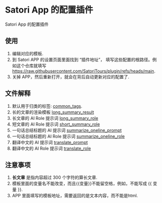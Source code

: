 # Satori App 的配置插件

Satori App 的配置插件

## 使用

1. 编辑对应的模板.
2. 到 Satori APP 的设置页面里面找到 “插件地址”， 填写这些配置的根路径。例如这个仓库就填写 https://raw.githubusercontent.com/SatoriTours/plugin/refs/heads/main.
3. 关掉 APP，然后重新打开，就会在背后自动更新对应的配置了.

## 文件解释

1. 默认用于归类的标签: [common_tags](https://github.com/SatoriTours/plugin/blob/main/common_tags).
2. 长的文章的渲染模板 [long_summary_result](https://github.com/SatoriTours/plugin/blob/main/long_summary_result)
3. 长文章的 AI Role 提示词 [long_summary_role](https://github.com/SatoriTours/plugin/blob/main/long_summary_role)
4. 短文章的 AI Role 提示词 [short_summary_role](https://github.com/SatoriTours/plugin/blob/main/short_summary_role)
5. 一句话总结标题的 AI 提示词 [summarize_oneline_prompt](https://github.com/SatoriTours/plugin/blob/main/summarize_oneline_prompt)
6. 一句话总结标题的 AI Role 提示词 [summarize_oneline_role](https://github.com/SatoriTours/plugin/blob/main/summarize_oneline_role)
7. 翻译中文的 AI 提示词 [translate_prompt](https://github.com/SatoriTours/plugin/blob/main/translate_prompt)
8. 翻译中文的 AI Role 提示词 [translate_role](https://github.com/SatoriTours/plugin/blob/main/translate_role)

##  注意事项

1. **长文章** 是指内容超过 300 个字符的算长文章.
2. 模板里面的变量名不能改变，而且{{变量}}不能留空格，例如，不能写成 {{ 变量 }}.
3. APP 里面填写的模板地址，需要返回的是文本内容，而不能是html.
